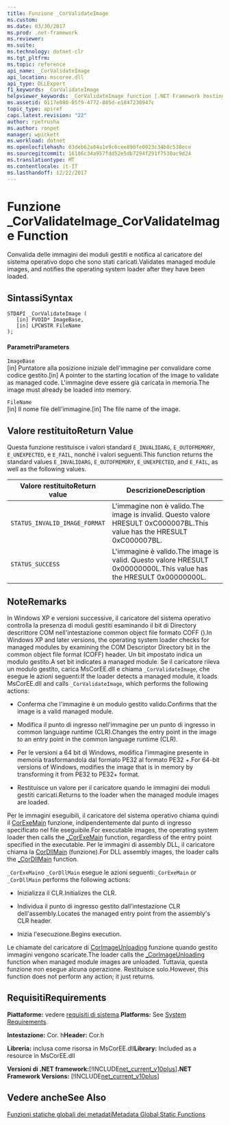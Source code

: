 ```yaml
---
title: Funzione _CorValidateImage
ms.custom: 
ms.date: 03/30/2017
ms.prod: .net-framework
ms.reviewer: 
ms.suite: 
ms.technology: dotnet-clr
ms.tgt_pltfrm: 
ms.topic: reference
api_name: _CorValidateImage
api_location: mscoree.dll
api_type: DLLExport
f1_keywords: _CorValidateImage
helpviewer_keywords: _CorValidateImage function [.NET Framework hosting]
ms.assetid: 0117e080-05f9-4772-885d-e1847230947c
topic_type: apiref
caps.latest.revision: "22"
author: rpetrusha
ms.author: ronpet
manager: wpickett
ms.workload: dotnet
ms.openlocfilehash: 03deb62a84a1e9c6cee898fe0023c34b8c538ece
ms.sourcegitcommit: 16186c34a957fdd52e5db7294f291f7530ac9d24
ms.translationtype: MT
ms.contentlocale: it-IT
ms.lasthandoff: 12/22/2017
---
```

# <a name="corvalidateimage-function"></a><span data-ttu-id="ba158-102">Funzione _CorValidateImage</span><span class="sxs-lookup"><span data-stu-id="ba158-102">_CorValidateImage Function</span></span>
<span data-ttu-id="ba158-103">Convalida delle immagini dei moduli gestiti e notifica al caricatore del sistema operativo dopo che sono stati caricati.</span><span class="sxs-lookup"><span data-stu-id="ba158-103">Validates managed module images, and notifies the operating system loader after they have been loaded.</span></span>  
  
## <a name="syntax"></a><span data-ttu-id="ba158-104">Sintassi</span><span class="sxs-lookup"><span data-stu-id="ba158-104">Syntax</span></span>  
  
```  
STDAPI _CorValidateImage (   
   [in] PVOID* ImageBase,  
   [in] LPCWSTR FileName  
);  
```  
  
#### <a name="parameters"></a><span data-ttu-id="ba158-105">Parametri</span><span class="sxs-lookup"><span data-stu-id="ba158-105">Parameters</span></span>  
 `ImageBase`  
 <span data-ttu-id="ba158-106">[in] Puntatore alla posizione iniziale dell'immagine per convalidare come codice gestito.</span><span class="sxs-lookup"><span data-stu-id="ba158-106">[in] A pointer to the starting location of the image to validate as managed code.</span></span> <span data-ttu-id="ba158-107">L'immagine deve essere già caricata in memoria.</span><span class="sxs-lookup"><span data-stu-id="ba158-107">The image must already be loaded into memory.</span></span>  
  
 `FileName`  
 <span data-ttu-id="ba158-108">[in] Il nome file dell'immagine.</span><span class="sxs-lookup"><span data-stu-id="ba158-108">[in] The file name of the image.</span></span>  
  
## <a name="return-value"></a><span data-ttu-id="ba158-109">Valore restituito</span><span class="sxs-lookup"><span data-stu-id="ba158-109">Return Value</span></span>  
 <span data-ttu-id="ba158-110">Questa funzione restituisce i valori standard `E_INVALIDARG`, `E_OUTOFMEMORY`, `E_UNEXPECTED`, e `E_FAIL`, nonché i valori seguenti.</span><span class="sxs-lookup"><span data-stu-id="ba158-110">This function returns the standard values `E_INVALIDARG`, `E_OUTOFMEMORY`, `E_UNEXPECTED`, and `E_FAIL`, as well as the following values.</span></span>  
  
|<span data-ttu-id="ba158-111">Valore restituito</span><span class="sxs-lookup"><span data-stu-id="ba158-111">Return value</span></span>|<span data-ttu-id="ba158-112">Descrizione</span><span class="sxs-lookup"><span data-stu-id="ba158-112">Description</span></span>|  
|------------------|-----------------|  
|`STATUS_INVALID_IMAGE_FORMAT`|<span data-ttu-id="ba158-113">L'immagine non è valido.</span><span class="sxs-lookup"><span data-stu-id="ba158-113">The image is invalid.</span></span> <span data-ttu-id="ba158-114">Questo valore HRESULT 0xC000007BL.</span><span class="sxs-lookup"><span data-stu-id="ba158-114">This value has the HRESULT 0xC000007BL.</span></span>|  
|`STATUS_SUCCESS`|<span data-ttu-id="ba158-115">L'immagine è valido.</span><span class="sxs-lookup"><span data-stu-id="ba158-115">The image is valid.</span></span> <span data-ttu-id="ba158-116">Questo valore HRESULT 0x00000000L.</span><span class="sxs-lookup"><span data-stu-id="ba158-116">This value has the HRESULT 0x00000000L.</span></span>|  
  
## <a name="remarks"></a><span data-ttu-id="ba158-117">Note</span><span class="sxs-lookup"><span data-stu-id="ba158-117">Remarks</span></span>  
 <span data-ttu-id="ba158-118">In Windows XP e versioni successive, il caricatore del sistema operativo controlla la presenza di moduli gestiti esaminando il bit di Directory descrittore COM nell'intestazione common object file formato COFF ().</span><span class="sxs-lookup"><span data-stu-id="ba158-118">In Windows XP and later versions, the operating system loader checks for managed modules by examining the COM Descriptor Directory bit in the common object file format (COFF) header.</span></span> <span data-ttu-id="ba158-119">Un bit impostato indica un modulo gestito.</span><span class="sxs-lookup"><span data-stu-id="ba158-119">A set bit indicates a managed module.</span></span> <span data-ttu-id="ba158-120">Se il caricatore rileva un modulo gestito, carica MsCorEE.dll e chiama `_CorValidateImage`, che esegue le azioni seguenti:</span><span class="sxs-lookup"><span data-stu-id="ba158-120">If the loader detects a managed module, it loads MsCorEE.dll and calls `_CorValidateImage`, which performs the following actions:</span></span>  
  
-   <span data-ttu-id="ba158-121">Conferma che l'immagine è un modulo gestito valido.</span><span class="sxs-lookup"><span data-stu-id="ba158-121">Confirms that the image is a valid managed module.</span></span>  
  
-   <span data-ttu-id="ba158-122">Modifica il punto di ingresso nell'immagine per un punto di ingresso in common language runtime (CLR).</span><span class="sxs-lookup"><span data-stu-id="ba158-122">Changes the entry point in the image to an entry point in the common language runtime (CLR).</span></span>  
  
-   <span data-ttu-id="ba158-123">Per le versioni a 64 bit di Windows, modifica l'immagine presente in memoria trasformandola dal formato PE32 al formato PE32 +.</span><span class="sxs-lookup"><span data-stu-id="ba158-123">For 64-bit versions of Windows, modifies the image that is in memory by transforming it from PE32 to PE32+ format.</span></span>  
  
-   <span data-ttu-id="ba158-124">Restituisce un valore per il caricatore quando le immagini dei moduli gestiti caricati.</span><span class="sxs-lookup"><span data-stu-id="ba158-124">Returns to the loader when the managed module images are loaded.</span></span>  
  
 <span data-ttu-id="ba158-125">Per le immagini eseguibili, il caricatore del sistema operativo chiama quindi il [CorExeMain](../../../../docs/framework/unmanaged-api/hosting/corexemain-function.md) funzione, indipendentemente dal punto di ingresso specificato nel file eseguibile.</span><span class="sxs-lookup"><span data-stu-id="ba158-125">For executable images, the operating system loader then calls the [_CorExeMain](../../../../docs/framework/unmanaged-api/hosting/corexemain-function.md) function, regardless of the entry point specified in the executable.</span></span> <span data-ttu-id="ba158-126">Per le immagini di assembly DLL, il caricatore chiama la [CorDllMain](../../../../docs/framework/unmanaged-api/hosting/cordllmain-function.md) (funzione).</span><span class="sxs-lookup"><span data-stu-id="ba158-126">For DLL assembly images, the loader calls the [_CorDllMain](../../../../docs/framework/unmanaged-api/hosting/cordllmain-function.md) function.</span></span>  
  
 <span data-ttu-id="ba158-127">`_CorExeMain`o `_CorDllMain` esegue le azioni seguenti:</span><span class="sxs-lookup"><span data-stu-id="ba158-127">`_CorExeMain` or `_CorDllMain` performs the following actions:</span></span>  
  
-   <span data-ttu-id="ba158-128">Inizializza il CLR.</span><span class="sxs-lookup"><span data-stu-id="ba158-128">Initializes the CLR.</span></span>  
  
-   <span data-ttu-id="ba158-129">Individua il punto di ingresso gestito dall'intestazione CLR dell'assembly.</span><span class="sxs-lookup"><span data-stu-id="ba158-129">Locates the managed entry point from the assembly's CLR header.</span></span>  
  
-   <span data-ttu-id="ba158-130">Inizia l'esecuzione.</span><span class="sxs-lookup"><span data-stu-id="ba158-130">Begins execution.</span></span>  
  
 <span data-ttu-id="ba158-131">Le chiamate del caricatore di [CorImageUnloading](../../../../docs/framework/unmanaged-api/hosting/corimageunloading-function.md) funzione quando gestito immagini vengono scaricate.</span><span class="sxs-lookup"><span data-stu-id="ba158-131">The loader calls the [_CorImageUnloading](../../../../docs/framework/unmanaged-api/hosting/corimageunloading-function.md) function when managed module images are unloaded.</span></span> <span data-ttu-id="ba158-132">Tuttavia, questa funzione non esegue alcuna operazione. Restituisce solo.</span><span class="sxs-lookup"><span data-stu-id="ba158-132">However, this function does not perform any action; it just returns.</span></span>  
  
## <a name="requirements"></a><span data-ttu-id="ba158-133">Requisiti</span><span class="sxs-lookup"><span data-stu-id="ba158-133">Requirements</span></span>  
 <span data-ttu-id="ba158-134">**Piattaforme:** vedere [requisiti di sistema](../../../../docs/framework/get-started/system-requirements.md).</span><span class="sxs-lookup"><span data-stu-id="ba158-134">**Platforms:** See [System Requirements](../../../../docs/framework/get-started/system-requirements.md).</span></span>  
  
 <span data-ttu-id="ba158-135">**Intestazione:** Cor. h</span><span class="sxs-lookup"><span data-stu-id="ba158-135">**Header:** Cor.h</span></span>  
  
 <span data-ttu-id="ba158-136">**Libreria:** inclusa come risorsa in MsCorEE.dll</span><span class="sxs-lookup"><span data-stu-id="ba158-136">**Library:** Included as a resource in MsCorEE.dll</span></span>  
  
 <span data-ttu-id="ba158-137">**Versioni di .NET framework:**[!INCLUDE[net_current_v10plus](../../../../includes/net-current-v10plus-md.md)]</span><span class="sxs-lookup"><span data-stu-id="ba158-137">**.NET Framework Versions:** [!INCLUDE[net_current_v10plus](../../../../includes/net-current-v10plus-md.md)]</span></span>  
  
## <a name="see-also"></a><span data-ttu-id="ba158-138">Vedere anche</span><span class="sxs-lookup"><span data-stu-id="ba158-138">See Also</span></span>  
 [<span data-ttu-id="ba158-139">Funzioni statiche globali dei metadati</span><span class="sxs-lookup"><span data-stu-id="ba158-139">Metadata Global Static Functions</span></span>](../../../../docs/framework/unmanaged-api/metadata/metadata-global-static-functions.md)
